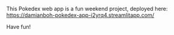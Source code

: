 This Pokedex web app is a fun weekend project, deployed here: https://damianboh-pokedex-app-i2yrq4.streamlitapp.com/

Have fun!